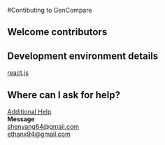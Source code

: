 #Contibuting to GenCompare  
  
## Welcome contributors  
  
## Development environment details  
[react.js](https://facebook.github.io/react/docs/installation.html)  
  
## Where can I ask for help?  
[Additional Help](http://stackoverflow.com/)  
**Message**  
shenyang64@gmail.com  
ethanx94@gmail.com 
